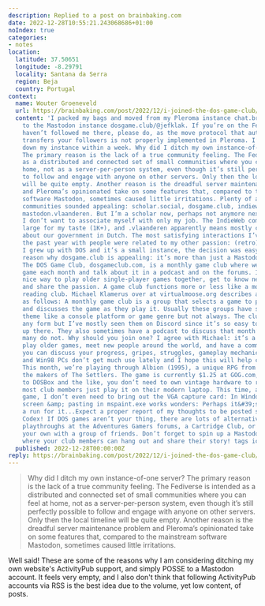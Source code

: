 ```yaml
---
description: Replied to a post on brainbaking.com
date: 2022-12-28T10:55:21.243068686+01:00
noIndex: true
categories:
- notes
location:
  latitude: 37.50651
  longitude: -8.29791
  locality: Santana da Serra
  region: Beja
  country: Portugal
context:
  name: Wouter Groeneveld
  url: https://brainbaking.com/post/2022/12/i-joined-the-dos-game-club/
  content: 'I packed my bags and moved from my Pleroma instance chat.brainbaking.com/@wouter
    to the Mastodon instance dosgame.club/@jefklak. If you’re on the Fediverse and
    haven’t followed me there, please do, as the move protocol that automatically
    transfers your followers is not properly implemented in Pleroma. I’ll be shutting
    down my instance within a week. Why did I ditch my own instance-of-one server?
    The primary reason is the lack of a true community feeling. The Fediverse is intended
    as a distributed and connected set of small communities where you can feel at
    home, not as a server-per-person system, even though it’s still perfectly possible
    to follow and engage with anyone on other servers. Only then the local timeline
    will be quite empty. Another reason is the dreadful server maintenance problem
    and Pleroma’s opinionated take on some features that, compared to the mainstream
    software Mastodon, sometimes caused little irritations. Plenty of alternative
    communities sounded appealing: scholar.social, dosgame.club, indieweb.social,
    mastodon.vlaanderen. But I’m a scholar now, perhaps not anymore next year, and
    I don’t want to associate myself with only my job. The IndieWeb community is too
    large for my taste (1K+), and .vlaanderen apparently means mostly complaining
    about our government in Dutch. The most satisfying interactions I’ve had over
    the past year with people were related to my other passion: (retro) games. Since
    I grew up with DOS and it’s a small instance, the decision was easy. There’s another
    reason why dosgame.club is appealing: it’s more than just a Mastodon instance!
    The DOS Game Club, dosgameclub.com, is a monthly game club where we play a DOS
    game each month and talk about it in a podcast and on the forums. It’s a very
    nice way to play older single-player games together, get to know new (old) games,
    and share the passion. A game club functions more or less like a monthly book
    reading club. Michael Klamerus over at virtualmoose.org describes a game club
    as follows: A monthly game club is a group that selects a game to play every month
    and discusses the game as they play it. Usually these groups have some sort of
    theme like a console platform or game genre but not always. The clubs can take
    any form but I’ve mostly seen them on Discord since it’s so easy to start one
    up there. They also sometimes have a podcast to discuss that month’s game but
    many do not. Why should you join one? I agree with Michael: it’s a great way to
    play older games, meet new people around the world, and have a community where
    you can discuss your progress, gripes, struggles, gameplay mechanics, … My 486
    and Win98 PCs don’t get much use lately and I hope this will help change that.
    This month, we’re playing through Albion (1995), a unique RPG from Blue Byte,
    the makers of The Settlers. The game is currently $1.25 at GOG.com, and thanks
    to DOSBox and the like, you don’t need to own vintage hardware to run it: in fact,
    most club members just play it on their modern laptop. This time, as it’s a CD-ROM
    game, I don’t even need to bring out the VGA capture card: In Windows 98, print
    screen &amp; pasting in mspaint.exe works wonders: Perhaps it&#39;s time to make
    a run for it...Expect a proper report of my thoughts to be posted soon at Jefklak’s
    Codex! If DOS games aren’t your thing, there are lots of alternatives: the monthly
    playthroughs at the Adventures Gamers forums, a Cartridge Club, or simply start
    your own with a group of friends. Don’t forget to spin up a Mastodon instance
    where your club members can hang out and share their story! tags icon dos mastodon'
  published: 2022-12-28T00:00:00Z
reply: https://brainbaking.com/post/2022/12/i-joined-the-dos-game-club/
---
```


> Why did I ditch my own instance-of-one server? The primary reason is the lack of a true community feeling. The Fediverse is intended as a distributed and connected set of small communities where you can feel at home, not as a server-per-person system, even though it’s still perfectly possible to follow and engage with anyone on other servers. Only then the local timeline will be quite empty. Another reason is the dreadful server maintenance problem and Pleroma’s opinionated take on some features that, compared to the mainstream software Mastodon, sometimes caused little irritations.

Well said! These are some of the reasons why I am considering ditching my own website's ActivityPub support, and simply POSSE to a Mastodon account. It feels very empty, and I also don't think that following ActivityPub accounts via RSS is the best idea due to the volume, yet low content, of posts.
